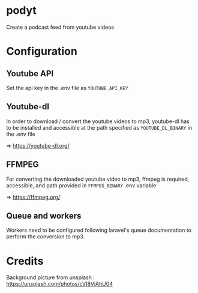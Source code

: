 # podyt

Create a podcast feed from youtube videos

# Configuration

## Youtube API

Set the api key in the .env file as ```YOUTUBE_API_KEY```

## Youtube-dl

In order to download / convert the youtube videos to mp3, youtube-dl has to be installed and accessible at the path specified as ```YOUTUBE_DL_BINARY``` in the .env file

=> https://youtube-dl.org/

## FFMPEG

For converting the downloaded youtube video to mp3, ffmpeg is required, accessible, and path provided in ```FFMPEG_BINARY``` .env variable

=> https://ffmpeg.org/

## Queue and workers

Workers need to be configured following laravel's queue documentation to perform the conversion to mp3.

# Credits

Background picture from unsplash : https://unsplash.com/photos/cVI8ViAhU04



